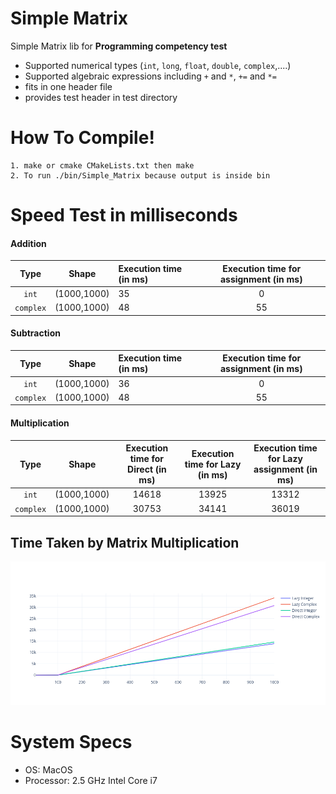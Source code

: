 # Simple Matrix

Simple Matrix lib for **Programming competency test**

- Supported numerical types (```int```, ```long```, ```float```, ```double```, ```complex```,....)
- Supported algebraic expressions including ```+``` and ```*```, ```+=``` and ```*=```
- fits in one header file
- provides test header in test directory

# How To Compile!
    1. make or cmake CMakeLists.txt then make
    2. To run ./bin/Simple_Matrix because output is inside bin

# Speed Test in milliseconds

#### Addition

| Type       | Shape       | Execution time (in ms)  |Execution time for assignment (in ms) |
| :--------: | :---------: |:-----------------------|:----------------------------------:|
| `int`      | (1000,1000) | 35                      | 0                                   |
| `complex`  | (1000,1000) | 48                      | 55                                   |

#### Subtraction

| Type       | Shape       | Execution time (in ms)  |Execution time for assignment (in ms)  |
| :--------: | :---------: |:-----------------------|:----------------------------------:|
| `int`      | (1000,1000) | 36                      | 0                                   |
| `complex`  | (1000,1000) | 48                      | 55                                  |

#### Multiplication

| Type       | Shape       | Execution time for Direct (in ms)  |Execution time for Lazy (in ms) |Execution  time for Lazy assignment (in ms) |
| :--------: | :---------: |:---------------------: |:----------------------------------:  |:----------------------------------:  |
| `int`      | (1000,1000) | 14618                   |13925                                 |13312                                 |
| `complex`  | (1000,1000) | 30753                   |34141                                 |36019                                 |

## Time Taken by Matrix Multiplication
![matrixmultiplication](assets/Matrix_Multiplication.png)

# System Specs
- OS: MacOS
- Processor: 2.5 GHz Intel Core i7
